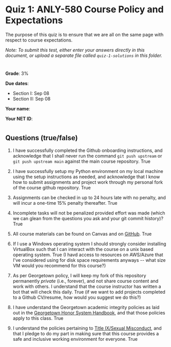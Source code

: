 # Quiz 1: ANLY-580 Course Policy and Expectations

The purpose of this quiz is to ensure that we are all on the same page with respect to course expectations.

*Note: To submit this test, either enter your answers directly in this document, or upload a separate file called `quiz-1-solutions` in this folder.*

#

**Grade**: 3%

**Due dates**:
 
 - Section I: Sep 08
 - Section II: Sep 08

**Your name**:

**Your NET ID**: 

#
##  Questions (true/false)

1. I have successfully completed the Github onboarding instructions, and acknowledge that I shall never run the command `git push upstream` or `git push upstream main` against the main course repository.
True

2. I have successfully setup my Python environment on my local machine using the setup instructions as needed, and acknowledge that I know how to submit assignments and project work through my personal fork of the course github repository.
True

3. Assignments can be checked in up to 24 hours late with no penalty, and will incur a one-time 15% penalty thereafter.
True

4. Incomplete tasks will not be penalized provided effort was made (which we can glean from the questions you ask and your git commit history)?
True

5. All course materials can be found on Canvas and on [GitHub](https://github.com/chrislarson1/ANLY-580-FALL-2021.git).
True

6. If I use a Windows operating system I should strongly consider installing VirtualBox such that I can interact with the course on a unix based operating system.
True (I havd access to resources on AWS/Azure that I've considered using for disk space requirements anyways -- what size VM would you recommend for this course?)

7. As per Georgetown policy, I will keep my fork of this repository permanently *private* (i.e., forever), and not share course content and work with others. I understand that the course instructor has written a bot that will check this daily.
True (if we want to add projects completed to a Github CV/resume, how would you suggest we do this?)

8. I have understand the Georgetown academic integrity policies as laid out in the [Georgetown Honor System Handbook](https://honorcouncil.georgetown.edu/system/policies/), and that those policies apply to this class.
True

9. I understand the policies pertaining to [Title IX/Sexual Misconduct](https://sexualassault.georgetown.edu/resourcecenter), and that I pledge to do my part in making sure that this course provides a safe and inclusive working environment for everyone.
True

